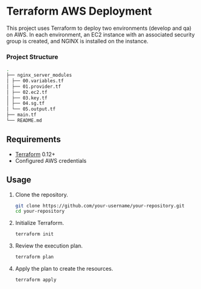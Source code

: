 # Terraform AWS Deployment

This project uses Terraform to deploy two environments (develop and qa) on AWS. In each environment, an EC2 instance with an associated security group is created, and NGINX is installed on the instance.

### Project Structure

```bash
.
├── nginx_server_modules
│ ├── 00.variables.tf
│ ├── 01.provider.tf
│ ├── 02.ec2.tf
│ ├── 03.key.tf
│ ├── 04.sg.tf
│ └── 05.output.tf
├── main.tf
└── README.md
```

## Requirements

- [Terraform](https://www.terraform.io/downloads.html) 0.12+
- Configured AWS credentials

## Usage

1. Clone the repository.

    ```bash
    git clone https://github.com/your-username/your-repository.git
    cd your-repository
    ```

2. Initialize Terraform.

    ```bash
    terraform init
    ```

3. Review the execution plan.

    ```bash
    terraform plan
    ```

4. Apply the plan to create the resources.

    ```bash
    terraform apply
    ```